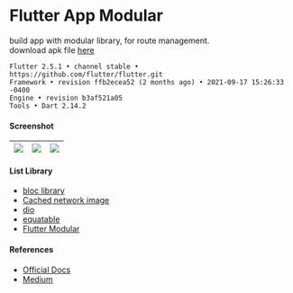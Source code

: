 # Flutter App Modular

build app with modular library, for route management.  
download apk file [here](https://www.dropbox.com/s/h0hawti6e6c47p1)

```
Flutter 2.5.1 • channel stable • https://github.com/flutter/flutter.git
Framework • revision ffb2ecea52 (2 months ago) • 2021-09-17 15:26:33 -0400
Engine • revision b3af521a05
Tools • Dart 2.14.2
```

#### Screenshot ####
| ![](https://i.imgur.com/j9M3VEN.jpg) | ![](https://i.imgur.com/xNeARC3.jpg) | ![](https://i.imgur.com/pi4UQyh.jpg) |
| :---: | :---: | :---: |

#### List Library ####
- [bloc library](https://bloclibrary.dev/)
- [Cached network image](https://pub.dev/packages/cached_network_image)
- [dio](https://pub.dev/packages/dio)
- [equatable](https://pub.dev/packages/equatable)
- [Flutter Modular](https://pub.dev/packages/flutter_modular)

#### References ####
- [Official Docs](https://modular.flutterando.com.br/)
- [Medium](https://blog.flutterando.com.br/what-problems-did-the-modular-flutter-solve-40ee5537a8b4)